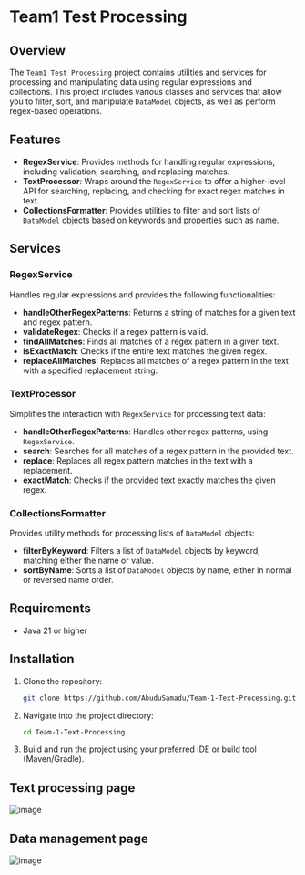 ﻿# Team1 Test Processing

## Overview

The `Team1 Test Processing` project contains utilities and services for processing and manipulating data using regular expressions and collections. This project includes various classes and services that allow you to filter, sort, and manipulate `DataModel` objects, as well as perform regex-based operations.

## Features

- **RegexService**: Provides methods for handling regular expressions, including validation, searching, and replacing matches.
- **TextProcessor**: Wraps around the `RegexService` to offer a higher-level API for searching, replacing, and checking for exact regex matches in text.
- **CollectionsFormatter**: Provides utilities to filter and sort lists of `DataModel` objects based on keywords and properties such as name.

## Services

### RegexService
Handles regular expressions and provides the following functionalities:
- **handleOtherRegexPatterns**: Returns a string of matches for a given text and regex pattern.
- **validateRegex**: Checks if a regex pattern is valid.
- **findAllMatches**: Finds all matches of a regex pattern in a given text.
- **isExactMatch**: Checks if the entire text matches the given regex.
- **replaceAllMatches**: Replaces all matches of a regex pattern in the text with a specified replacement string.

### TextProcessor
Simplifies the interaction with `RegexService` for processing text data:
- **handleOtherRegexPatterns**: Handles other regex patterns, using `RegexService`.
- **search**: Searches for all matches of a regex pattern in the provided text.
- **replace**: Replaces all regex pattern matches in the text with a replacement.
- **exactMatch**: Checks if the provided text exactly matches the given regex.

### CollectionsFormatter
Provides utility methods for processing lists of `DataModel` objects:
- **filterByKeyword**: Filters a list of `DataModel` objects by keyword, matching either the name or value.
- **sortByName**: Sorts a list of `DataModel` objects by name, either in normal or reversed name order.

##  Requirements
* Java 21 or higher

## Installation

1. Clone the repository:
    ```bash
    git clone https://github.com/AbuduSamadu/Team-1-Text-Processing.git
    ```

2. Navigate into the project directory:
    ```bash
    cd Team-1-Text-Processing
    ```

3. Build and run the project using your preferred IDE or build tool (Maven/Gradle).

## Text processing page
![image](https://github.com/user-attachments/assets/1f0d13ee-3c5d-4b26-a354-2519be3cfaa4)

## Data management page
![image](https://github.com/user-attachments/assets/41a65cd8-4862-4121-83d3-232d7d211852)




